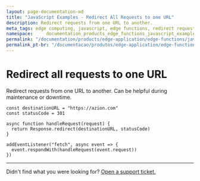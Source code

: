 ```yaml
---
layout: page-documentation-md
title: "JavaScript Examples - Redirect All Requests to one URL"
description: Redirect requests from one URL to another.
meta_tags: edge computing, javascript, edge functions, redirect request to one url
namespace:     documentation_products_edge_functions_javascript_examples_redirect_url
permalink: "/documentation/products/edge-application/edge-functions/javascript-examples/redirect-requests/"
permalink_pt-br: "/documentacao/produtos/edge-application/edge-functions/javascript-examples/redirect-requests/"
---
```

# Redirect all requests to one URL

Redirect requests from one URL to another. Can be helpful during maintenance or downtime.

```
const destinationURL = "https://azion.com"
const statusCode = 301

async function handleRequest(request) {
  return Response.redirect(destinationURL, statusCode)
}

addEventListener("fetch", async event => {
  event.respondWith(handleRequest(event.request))
})
```



---

Didn't find what you were looking for? [Open a support ticket.](https://tickets.azion.com/)

